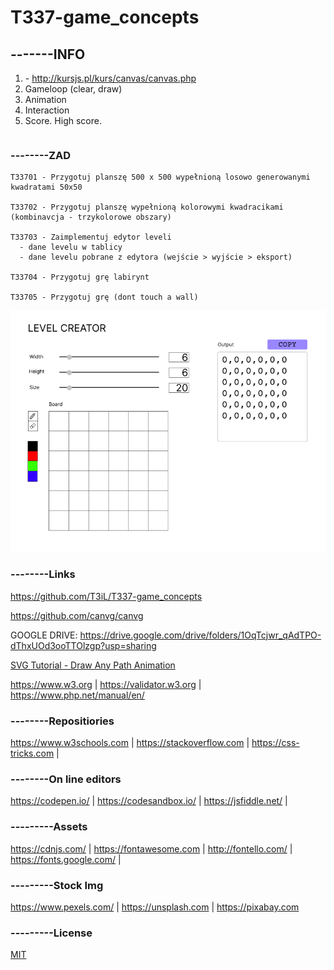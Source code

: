 # T337-game_concepts

## -------INFO
1. <canvas> - http://kursjs.pl/kurs/canvas/canvas.php
2. Gameloop (clear, draw)
3. Animation
4. Interaction
5. Score. High score.
```js

```

### --------ZAD
```
T33701 - Przygotuj planszę 500 x 500 wypełnioną losowo generowanymi kwadratami 50x50
  
T33702 - Przygotuj planszę wypełnioną kolorowymi kwadracikami (kombinavcja - trzykolorowe obszary)
  
T33703 - Zaimplementuj edytor leveli
  - dane levelu w tablicy
  - dane levelu pobrane z edytora (wejście > wyjście > eksport)

T33704 - Przygotuj grę labirynt
  
T33705 - Przygotuj grę (dont touch a wall)
```
  
  ![Edutor](/Level%20creator.PNG)
  
### --------Links
https://github.com/T3iL/T337-game_concepts

https://github.com/canvg/canvg

GOOGLE DRIVE: https://drive.google.com/drive/folders/1OqTcjwr_qAdTPO-dThxUOd3ooTTOlzgp?usp=sharing

[SVG Tutorial - Draw Any Path Animation](https://www.youtube.com/watch?v=cFhIc30crWA)

https://www.w3.org | https://validator.w3.org | https://www.php.net/manual/en/
### --------Repositiories
https://www.w3schools.com | https://stackoverflow.com | https://css-tricks.com |
### --------On line editors
https://codepen.io/ | https://codesandbox.io/ | https://jsfiddle.net/ |
### ---------Assets
https://cdnjs.com/ | https://fontawesome.com | http://fontello.com/ | https://fonts.google.com/ |
### ---------Stock Img
https://www.pexels.com/ | https://unsplash.com | https://pixabay.com
### ---------License
[MIT](https://choosealicense.com/licenses/mit/)
